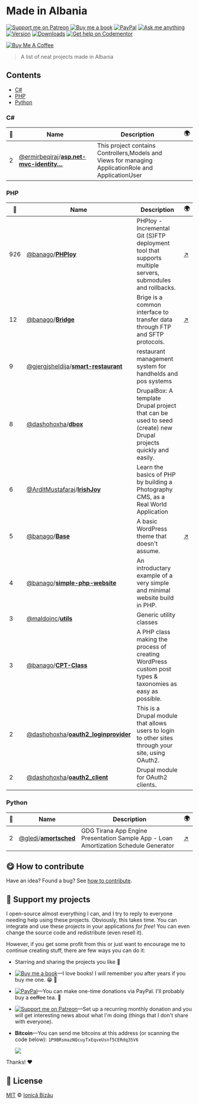 <!-- Please do not edit this file. Edit the `blah` field in the `package.json` instead. If in doubt, open an issue. -->


# Made in Albania

 [![Support me on Patreon][badge_patreon]][patreon] [![Buy me a book][badge_amazon]][amazon] [![PayPal][badge_paypal_donate]][paypal-donations] [![Ask me anything](https://img.shields.io/badge/ask%20me-anything-1abc9c.svg)](https://github.com/IonicaBizau/ama) [![Version](https://img.shields.io/npm/v/made-in-albania.svg)](https://www.npmjs.com/package/made-in-albania) [![Downloads](https://img.shields.io/npm/dt/made-in-albania.svg)](https://www.npmjs.com/package/made-in-albania) [![Get help on Codementor](https://cdn.codementor.io/badges/get_help_github.svg)](https://www.codementor.io/johnnyb?utm_source=github&utm_medium=button&utm_term=johnnyb&utm_campaign=github)

<a href="https://www.buymeacoffee.com/H96WwChMy" target="_blank"><img src="https://www.buymeacoffee.com/assets/img/custom_images/yellow_img.png" alt="Buy Me A Coffee"></a>

> A list of neat projects made in Albania

## Contents


 - [C#](#c-1)
 - [PHP](#php)
 - [Python](#python)

### C# #

:star2: | Name | Description | 🌍
--- | --- | --- | ---
2 | [@ermirbeqiraj](https://github.com/ermirbeqiraj)/[**asp.net-mvc-identity…**](https://github.com/ermirbeqiraj/asp.net-mvc-identity-manager) | This project contains Controllers,Models and Views for managing ApplicationRole and ApplicationUser |

### PHP #

:star2: | Name | Description | 🌍
--- | --- | --- | ---
926 | [@banago](https://github.com/banago)/[**PHPloy**](https://github.com/banago/PHPloy) | PHPloy - Incremental Git (S)FTP deployment tool that supports multiple servers, submodules and rollbacks. | [:arrow_upper_right:](http://wplancer.com/phploy/)
12 | [@banago](https://github.com/banago)/[**Bridge**](https://github.com/banago/Bridge) | Brige is a common interface to transfer data through FTP and SFTP protocols. | [:arrow_upper_right:](http://wplancer.com)
9 | [@gjergjsheldija](https://github.com/gjergjsheldija)/[**smart-restaurant**](https://github.com/gjergjsheldija/smart-restaurant) | restaurant management system for handhelds and pos systems |
8 | [@dashohoxha](https://github.com/dashohoxha)/[**dbox**](https://github.com/dashohoxha/dbox) |  DrupalBox: A template Drupal project that can be used to seed (create)  new Drupal projects quickly and easily. |
6 | [@ArditMustafaraj](https://github.com/ArditMustafaraj)/[**IrishJoy**](https://github.com/ArditMustafaraj/IrishJoy) | Learn the basics of PHP by building a Photography CMS, as a Real World Application |
5 | [@banago](https://github.com/banago)/[**Base**](https://github.com/banago/Base) | A basic WordPress theme that doesn't assume. | [:arrow_upper_right:](http://wplancer.com/)
4 | [@banago](https://github.com/banago)/[**simple-php-website**](https://github.com/banago/simple-php-website) | An introductary example of a very simple and minimal website build in PHP. |
3 | [@maldoinc](https://github.com/maldoinc)/[**utils**](https://github.com/maldoinc/utils) | Generic utility classes |
3 | [@banago](https://github.com/banago)/[**CPT-Class**](https://github.com/banago/CPT-Class) | A PHP class making the process of creating WordPress custom post types & taxonomies as easy as possible. |
2 | [@dashohoxha](https://github.com/dashohoxha)/[**oauth2_loginprovider**](https://github.com/dashohoxha/oauth2_loginprovider) | This is a Drupal module that allows users to login to other sites through your site, using OAuth2. |
2 | [@dashohoxha](https://github.com/dashohoxha)/[**oauth2_client**](https://github.com/dashohoxha/oauth2_client) | Drupal module for OAuth2 clients. |

### Python #

:star2: | Name | Description | 🌍
--- | --- | --- | ---
2 | [@gledi](https://github.com/gledi)/[**amortsched**](https://github.com/gledi/amortsched) | GDG Tirana App Engine Presentation Sample App - Loan Amortization Schedule Generator | [:arrow_upper_right:](http://silver-theme-834.appspot.com/)


## :yum: How to contribute
Have an idea? Found a bug? See [how to contribute][contributing].


## :sparkling_heart: Support my projects

I open-source almost everything I can, and I try to reply to everyone needing help using these projects. Obviously,
this takes time. You can integrate and use these projects in your applications *for free*! You can even change the source code and redistribute (even resell it).

However, if you get some profit from this or just want to encourage me to continue creating stuff, there are few ways you can do it:


 - Starring and sharing the projects you like :rocket:
 - [![Buy me a book][badge_amazon]][amazon]—I love books! I will remember you after years if you buy me one. :grin: :book:
 - [![PayPal][badge_paypal]][paypal-donations]—You can make one-time donations via PayPal. I'll probably buy a ~~coffee~~ tea. :tea:
 - [![Support me on Patreon][badge_patreon]][patreon]—Set up a recurring monthly donation and you will get interesting news about what I'm doing (things that I don't share with everyone).
 - **Bitcoin**—You can send me bitcoins at this address (or scanning the code below): `1P9BRsmazNQcuyTxEqveUsnf5CERdq35V6`

    ![](https://i.imgur.com/z6OQI95.png)


Thanks! :heart:



## :scroll: License

[MIT][license] © [Ionică Bizău][website]


[badge_patreon]: https://ionicabizau.github.io/badges/patreon.svg
[badge_amazon]: https://ionicabizau.github.io/badges/amazon.svg
[badge_paypal]: https://ionicabizau.github.io/badges/paypal.svg
[badge_paypal_donate]: https://ionicabizau.github.io/badges/paypal_donate.svg

[patreon]: https://www.patreon.com/ionicabizau
[amazon]: http://amzn.eu/hRo9sIZ
[paypal-donations]: https://www.paypal.com/cgi-bin/webscr?cmd=_s-xclick&hosted_button_id=RVXDDLKKLQRJW

[license]: http://showalicense.com/?fullname=Ionic%C4%83%20Biz%C4%83u%20%3Cbizauionica%40gmail.com%3E%20(https%3A%2F%2Fionicabizau.net)&year=2016#license-mit
[website]: https://ionicabizau.net
[contributing]: /CONTRIBUTING.md
[docs]: /DOCUMENTATION.md
